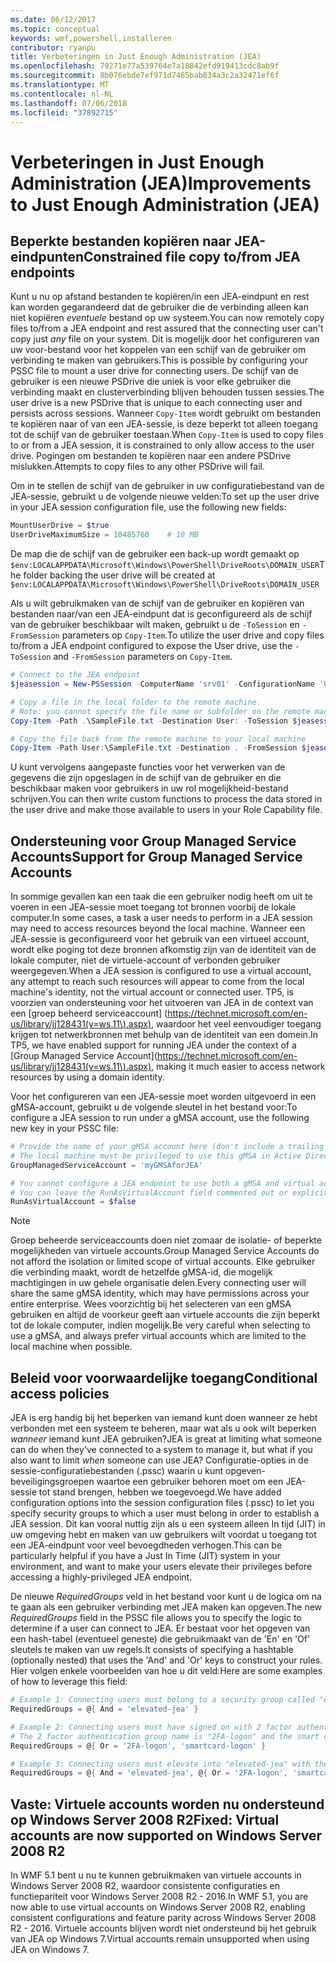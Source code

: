 ```yaml
---
ms.date: 06/12/2017
ms.topic: conceptual
keywords: wmf,powershell,installeren
contributor: ryanpu
title: Verbeteringen in Just Enough Administration (JEA)
ms.openlocfilehash: 79271e77a539764e7a18842efd919413cdc8ab9f
ms.sourcegitcommit: 8b076ebde7ef971d7465bab834a3c2a32471ef6f
ms.translationtype: MT
ms.contentlocale: nl-NL
ms.lasthandoff: 07/06/2018
ms.locfileid: "37892715"
---
```

# <a name="improvements-to-just-enough-administration-jea"></a><span data-ttu-id="5b616-103">Verbeteringen in Just Enough Administration (JEA)</span><span class="sxs-lookup"><span data-stu-id="5b616-103">Improvements to Just Enough Administration (JEA)</span></span>

## <a name="constrained-file-copy-tofrom-jea-endpoints"></a><span data-ttu-id="5b616-104">Beperkte bestanden kopiëren naar JEA-eindpunten</span><span class="sxs-lookup"><span data-stu-id="5b616-104">Constrained file copy to/from JEA endpoints</span></span>

<span data-ttu-id="5b616-105">Kunt u nu op afstand bestanden te kopiëren/in een JEA-eindpunt en rest kan worden gegarandeerd dat de gebruiker die de verbinding alleen kan niet kopiëren *eventuele* bestand op uw systeem.</span><span class="sxs-lookup"><span data-stu-id="5b616-105">You can now remotely copy files to/from a JEA endpoint and rest assured that the connecting user can't copy just *any* file on your system.</span></span>
<span data-ttu-id="5b616-106">Dit is mogelijk door het configureren van uw voor-bestand voor het koppelen van een schijf van de gebruiker om verbinding te maken van gebruikers.</span><span class="sxs-lookup"><span data-stu-id="5b616-106">This is possible by configuring your PSSC file to mount a user drive for connecting users.</span></span>
<span data-ttu-id="5b616-107">De schijf van de gebruiker is een nieuwe PSDrive die uniek is voor elke gebruiker die verbinding maakt en clusterverbinding blijven behouden tussen sessies.</span><span class="sxs-lookup"><span data-stu-id="5b616-107">The user drive is a new PSDrive that is unique to each connecting user and persists across sessions.</span></span>
<span data-ttu-id="5b616-108">Wanneer `Copy-Item` wordt gebruikt om bestanden te kopiëren naar of van een JEA-sessie, is deze beperkt tot alleen toegang tot de schijf van de gebruiker toestaan.</span><span class="sxs-lookup"><span data-stu-id="5b616-108">When `Copy-Item` is used to copy files to or from a JEA session, it is constrained to only allow access to the user drive.</span></span>
<span data-ttu-id="5b616-109">Pogingen om bestanden te kopiëren naar een andere PSDrive mislukken.</span><span class="sxs-lookup"><span data-stu-id="5b616-109">Attempts to copy files to any other PSDrive will fail.</span></span>

<span data-ttu-id="5b616-110">Om in te stellen de schijf van de gebruiker in uw configuratiebestand van de JEA-sessie, gebruikt u de volgende nieuwe velden:</span><span class="sxs-lookup"><span data-stu-id="5b616-110">To set up the user drive in your JEA session configuration file, use the following new fields:</span></span>

```powershell
MountUserDrive = $true
UserDriveMaximumSize = 10485760    # 10 MB
```

<span data-ttu-id="5b616-111">De map die de schijf van de gebruiker een back-up wordt gemaakt op `$env:LOCALAPPDATA\Microsoft\Windows\PowerShell\DriveRoots\DOMAIN_USER`</span><span class="sxs-lookup"><span data-stu-id="5b616-111">The folder backing the user drive will be created at `$env:LOCALAPPDATA\Microsoft\Windows\PowerShell\DriveRoots\DOMAIN_USER`</span></span>

<span data-ttu-id="5b616-112">Als u wilt gebruikmaken van de schijf van de gebruiker en kopiëren van bestanden naar/van een JEA-eindpunt dat is geconfigureerd als de schijf van de gebruiker beschikbaar wilt maken, gebruikt u de `-ToSession` en `-FromSession` parameters op `Copy-Item`.</span><span class="sxs-lookup"><span data-stu-id="5b616-112">To utilize the user drive and copy files to/from a JEA endpoint configured to expose the User drive, use the `-ToSession` and `-FromSession` parameters on `Copy-Item`.</span></span>

```powershell
# Connect to the JEA endpoint
$jeasession = New-PSSession -ComputerName 'srv01' -ConfigurationName 'UserDemo'

# Copy a file in the local folder to the remote machine.
# Note: you cannot specify the file name or subfolder on the remote machine. You must exactly type "User:"
Copy-Item -Path .\SampleFile.txt -Destination User: -ToSession $jeasession

# Copy the file back from the remote machine to your local machine
Copy-Item -Path User:\SampleFile.txt -Destination . -FromSession $jeasession
```

<span data-ttu-id="5b616-113">U kunt vervolgens aangepaste functies voor het verwerken van de gegevens die zijn opgeslagen in de schijf van de gebruiker en die beschikbaar maken voor gebruikers in uw rol mogelijkheid-bestand schrijven.</span><span class="sxs-lookup"><span data-stu-id="5b616-113">You can then write custom functions to process the data stored in the user drive and make those available to users in your Role Capability file.</span></span>

## <a name="support-for-group-managed-service-accounts"></a><span data-ttu-id="5b616-114">Ondersteuning voor Group Managed Service Accounts</span><span class="sxs-lookup"><span data-stu-id="5b616-114">Support for Group Managed Service Accounts</span></span>

<span data-ttu-id="5b616-115">In sommige gevallen kan een taak die een gebruiker nodig heeft om uit te voeren in een JEA-sessie moet toegang tot bronnen voorbij de lokale computer.</span><span class="sxs-lookup"><span data-stu-id="5b616-115">In some cases, a task a user needs to perform in a JEA session may need to access resources beyond the local machine.</span></span>
<span data-ttu-id="5b616-116">Wanneer een JEA-sessie is geconfigureerd voor het gebruik van een virtueel account, wordt elke poging tot deze bronnen afkomstig zijn van de identiteit van de lokale computer, niet de virtuele-account of verbonden gebruiker weergegeven.</span><span class="sxs-lookup"><span data-stu-id="5b616-116">When a JEA session is configured to use a virtual account, any attempt to reach such resources will appear to come from the local machine's identity, not the virtual account or connected user.</span></span>
<span data-ttu-id="5b616-117">TP5, is voorzien van ondersteuning voor het uitvoeren van JEA in de context van een [groep beheerd serviceaccount] (https://technet.microsoft.com/en-us/library/jj128431(v=ws.11\).aspx), waardoor het veel eenvoudiger toegang krijgen tot netwerkbronnen met behulp van de identiteit van een domein.</span><span class="sxs-lookup"><span data-stu-id="5b616-117">In TP5, we have enabled support for running JEA under the context of a [Group Managed Service Account](https://technet.microsoft.com/en-us/library/jj128431(v=ws.11\).aspx), making it much easier to access network resources by using a domain identity.</span></span>

<span data-ttu-id="5b616-118">Voor het configureren van een JEA-sessie moet worden uitgevoerd in een gMSA-account, gebruikt u de volgende sleutel in het bestand voor:</span><span class="sxs-lookup"><span data-stu-id="5b616-118">To configure a JEA session to run under a gMSA account, use the following new key in your PSSC file:</span></span>

```powershell
# Provide the name of your gMSA account here (don't include a trailing $)
# The local machine must be privileged to use this gMSA in Active Directory
GroupManagedServiceAccount = 'myGMSAforJEA'

# You cannot configure a JEA endpoint to use both a gMSA and virtual account
# You can leave the RunAsVirtualAccount field commented out or explicitly set it to false
RunAsVirtualAccount = $false
```

> [!NOTE]
> <span data-ttu-id="5b616-119">Groep beheerde serviceaccounts doen niet zomaar de isolatie- of beperkte mogelijkheden van virtuele accounts.</span><span class="sxs-lookup"><span data-stu-id="5b616-119">Group Managed Service Accounts do not afford the isolation or limited scope of virtual accounts.</span></span>
> <span data-ttu-id="5b616-120">Elke gebruiker die verbinding maakt, wordt de hetzelfde gMSA-id, die mogelijk machtigingen in uw gehele organisatie delen.</span><span class="sxs-lookup"><span data-stu-id="5b616-120">Every connecting user will share the same gMSA identity, which may have permissions across your entire enterprise.</span></span>
> <span data-ttu-id="5b616-121">Wees voorzichtig bij het selecteren van een gMSA gebruiken en altijd de voorkeur geeft aan virtuele accounts die zijn beperkt tot de lokale computer, indien mogelijk.</span><span class="sxs-lookup"><span data-stu-id="5b616-121">Be very careful when selecting to use a gMSA, and always prefer virtual accounts which are limited to the local machine when possible.</span></span>

## <a name="conditional-access-policies"></a><span data-ttu-id="5b616-122">Beleid voor voorwaardelijke toegang</span><span class="sxs-lookup"><span data-stu-id="5b616-122">Conditional access policies</span></span>

<span data-ttu-id="5b616-123">JEA is erg handig bij het beperken van iemand kunt doen wanneer ze hebt verbonden met een systeem te beheren, maar wat als u ook wilt beperken *wanneer* iemand kunt JEA gebruiken?</span><span class="sxs-lookup"><span data-stu-id="5b616-123">JEA is great at limiting what someone can do when they've connected to a system to manage it, but what if you also want to limit *when* someone can use JEA?</span></span>
<span data-ttu-id="5b616-124">Configuratie-opties in de sessie-configuratiebestanden (.pssc) waarin u kunt opgeven-beveiligingsgroepen waartoe een gebruiker behoren moet om een JEA-sessie tot stand brengen, hebben we toegevoegd.</span><span class="sxs-lookup"><span data-stu-id="5b616-124">We have added configuration options into the session configuration files (.pssc) to let you specify security groups to which a user must belong in order to establish a JEA session.</span></span>
<span data-ttu-id="5b616-125">Dit kan vooral nuttig zijn als u een systeem alleen In tijd (JIT) in uw omgeving hebt en maken van uw gebruikers wilt voordat u toegang tot een JEA-eindpunt voor veel bevoegdheden verhogen.</span><span class="sxs-lookup"><span data-stu-id="5b616-125">This can be particularly helpful if you have a Just In Time (JIT) system in your environment, and want to make your users elevate their privileges before accessing a highly-privileged JEA endpoint.</span></span>

<span data-ttu-id="5b616-126">De nieuwe *RequiredGroups* veld in het bestand voor kunt u de logica om na te gaan als een gebruiker verbinding met JEA maken kan opgeven.</span><span class="sxs-lookup"><span data-stu-id="5b616-126">The new *RequiredGroups* field in the PSSC file allows you to specify the logic to determine if a user can connect to JEA.</span></span>
<span data-ttu-id="5b616-127">Er bestaat voor het opgeven van een hash-tabel (eventueel geneste) die gebruikmaakt van de 'En' en 'Of' sleutels te maken van uw regels.</span><span class="sxs-lookup"><span data-stu-id="5b616-127">It consists of specifying a hashtable (optionally nested) that uses the 'And' and 'Or' keys to construct your rules.</span></span>
<span data-ttu-id="5b616-128">Hier volgen enkele voorbeelden van hoe u dit veld:</span><span class="sxs-lookup"><span data-stu-id="5b616-128">Here are some examples of how to leverage this field:</span></span>

```powershell
# Example 1: Connecting users must belong to a security group called "elevated-jea"
RequiredGroups = @{ And = 'elevated-jea' }

# Example 2: Connecting users must have signed on with 2 factor authentication or a smart card
# The 2 factor authentication group name is "2FA-logon" and the smart card group name is "smartcard-logon"
RequiredGroups = @{ Or = '2FA-logon', 'smartcard-logon' }

# Example 3: Connecting users must elevate into "elevated-jea" with their JIT system and have logged on with 2FA or a smart card
RequiredGroups = @{ And = 'elevated-jea', @{ Or = '2FA-logon', 'smartcard-logon' }}
```

## <a name="fixed-virtual-accounts-are-now-supported-on-windows-server-2008-r2"></a><span data-ttu-id="5b616-129">Vaste: Virtuele accounts worden nu ondersteund op Windows Server 2008 R2</span><span class="sxs-lookup"><span data-stu-id="5b616-129">Fixed: Virtual accounts are now supported on Windows Server 2008 R2</span></span>

<span data-ttu-id="5b616-130">In WMF 5.1 bent u nu te kunnen gebruikmaken van virtuele accounts in Windows Server 2008 R2, waardoor consistente configuraties en functiepariteit voor Windows Server 2008 R2 - 2016.</span><span class="sxs-lookup"><span data-stu-id="5b616-130">In WMF 5.1, you are now able to use virtual accounts on Windows Server 2008 R2, enabling consistent configurations and feature parity across Windows Server 2008 R2 - 2016.</span></span>
<span data-ttu-id="5b616-131">Virtuele accounts blijven wordt niet ondersteund bij het gebruik van JEA op Windows 7.</span><span class="sxs-lookup"><span data-stu-id="5b616-131">Virtual accounts remain unsupported when using JEA on Windows 7.</span></span>